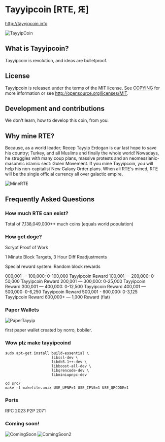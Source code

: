 # Tayyipcoin [RTE, Ԙ]
http://tayyipcoin.info

![TayyipCoin](http://i.imgur.com/kslOB5d.png)

## What is Tayyipcoin? 
Tayyipcoin is revolution, and ideas are bulletproof.

## License 
Tayyipcoin is released under the terms of the MIT license. See [COPYING](COPYING)
for more information or see http://opensource.org/licenses/MIT.

## Development and contributions 
We don't learn, how to develop this coin, from you.

## Why mine RTE?
Because, as a world leader; Recep Tayyip Erdogan is our last hope to save his country; Turkey, and all Muslims and finally the whole world! Nowadays, he struggles with many coup plans, massive protests and an neomessianic-masonnic islamic sect: Gulen Movement. If you mine Tayyipcoin, you will help his non-capitalist New Galaxy Order plans. When all RTE's mined, RTE will be the single official currency all over galactic empire. 

![MineRTE](http://i.imgur.com/SsauoI7.jpg)


## Frequently Asked Questions

### How much RTE can exist?
Total of 7,138,049,000++ much coins (equals world population)

### How get doge?
Scrypt Proof of Work

1 Minute Block Targets, 3 Hour Diff Readjustments

Special reward system: Random block rewards

000,001 — 100,000: 0-100,000 Tayyipcoin Reward
100,001 — 200,000: 0-50,000 Tayyipcoin Reward
200,001 — 300,000: 0-25,000 Tayyipcoin Reward
300,001 — 400,000: 0-12,500 Tayyipcoin Reward
400,001 — 500,000: 0-6,250 Tayyipcoin Reward
500,001 - 600,000: 0-3,125 Tayyipcoin Reward
600,000+ — 1,000 Reward (flat)

### Paper Wallets
![PaperTayyip](http://i.imgur.com/U1alPzN.jpg)

first paper wallet created by norro, bobiler.

### Wow plz make tayyipcoind

    sudo apt-get install build-essential \
                         libssl-dev \
                         libdb5.1++-dev \
                         libboost-all-dev \
                         libqrencode-dev \
                         libminiupnpc-dev

    cd src/
    make -f makefile.unix USE_UPNP=1 USE_IPV6=1 USE_QRCODE=1

### Ports
RPC 2023
P2P 2071

### Coming soon!
![ComingSoon](http://i.imgur.com/tEgdsEg.png)
![ComingSoon2](http://www.akpgercegi.com/wp-content/recep_tayyip_erdogan_akp2.jpg)


